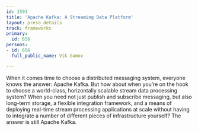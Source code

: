 ```yaml
---
id: 1591
title: 'Apache Kafka: A Streaming Data Platform'
layout: preso_details
track: frameworks
primary:
  id: 656
persons:
- id: 656
  full_public_name: Vik Gamov

---
```

When it comes time to choose a distributed messaging system, everyone knows the answer: Apache Kafka. But how about when you’re on the hook to choose a world-class, horizontally scalable stream data processing system? When you need not just publish and subscribe messaging, but also long-term storage, a flexible integration framework, and a means of deploying real-time stream processing applications at scale without having to integrate a number of different pieces of infrastructure yourself? The answer is still Apache Kafka.